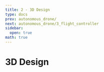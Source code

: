 ```yaml
---
title: 2 - 3D Design
type: docs
prev: autonomous_drone/
next: autonomous_drone/3_flight_controller
sidebar:
  open: true
math: true
---
```


# 3D Design